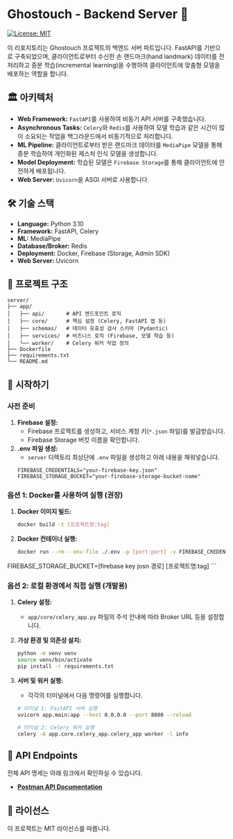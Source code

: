 # Ghostouch - Backend Server 👻
[![License: MIT](https://img.shields.io/badge/License-MIT-yellow.svg)](https://opensource.org/licenses/MIT)

이 리포지토리는 Ghostouch 프로젝트의 백엔드 서버 파트입니다. FastAPI를 기반으로 구축되었으며, 클라이언트로부터 수신한 손 랜드마크(hand landmark) 데이터를 전처리하고 증분 학습(incremental learning)을 수행하여 클라이언트에 맞춤형 모델을 배포하는 역할을 합니다.

## 🏛️ 아키텍처

-   **Web Framework:** `FastAPI`를 사용하여 비동기 API 서버를 구축했습니다.
-   **Asynchronous Tasks:** `Celery`와 `Redis`를 사용하여 모델 학습과 같은 시간이 많이 소요되는 작업을 백그라운드에서 비동기적으로 처리합니다.
-   **ML Pipeline:** 클라이언트로부터 받은 랜드마크 데이터를 `MediaPipe` 모델을 통해 증분 학습하여 개인화된 제스처 인식 모델을 생성합니다.
-   **Model Deployment:** 학습된 모델은 `Firebase Storage`를 통해 클라이언트에 안전하게 배포됩니다.
-   **Web Server:** `Uvicorn`을 ASGI 서버로 사용합니다.

## 🛠️ 기술 스택

-   **Language:** Python 3.10
-   **Framework:** FastAPI, Celery
-   **ML:** MediaPipe
-   **Database/Broker:** Redis
-   **Deployment:** Docker, Firebase (Storage, Admin SDK)
-   **Web Server:** Uvicorn

## 📁 프로젝트 구조

```
server/
├── app/
│   ├── api/       # API 엔드포인트 로직
│   ├── core/      # 핵심 설정 (Celery, FastAPI 앱 등)
│   ├── schemas/   # 데이터 유효성 검사 스키마 (Pydantic)
│   ├── services/  # 비즈니스 로직 (Firebase, 모델 학습 등)
│   └── worker/    # Celery 워커 작업 정의
├── Dockerfile
├── requirements.txt
└── README.md
```

## 🚀 시작하기

### 사전 준비

1.  **Firebase 설정:**
    -   Firebase 프로젝트를 생성하고, 서비스 계정 키(`*.json` 파일)를 발급받습니다.
    -   Firebase Storage 버킷 이름을 확인합니다.
2.  **.env 파일 생성:**
    -   `server` 디렉토리 최상단에 `.env` 파일을 생성하고 아래 내용을 채워넣습니다.
    ```env
    FIREBASE_CREDENTIALS="your-firebase-key.json"
    FIREBASE_STORAGE_BUCKET="your-firebase-storage-bucket-name"
    ```

### 옵션 1: Docker를 사용하여 실행 (권장)

1.  **Docker 이미지 빌드:**
    ```bash
    docker build -t [프로젝트명:tag]
    ```
2.  **Docker 컨테이너 실행:**
    ```bash
    docker run --rm --env-file ./.env -p [port:port] -v FIREBASE_CREDENTIALS=/app/serviceAccountKey.json
FIREBASE_STORAGE_BUCKET=[firebase key josn 경로] [프로젝트명:tag]
    ```

### 옵션 2: 로컬 환경에서 직접 실행 (개발용)

1.  **Celery 설정:**
    - `app/core/celery_app.py` 파일의 주석 안내에 따라 Broker URL 등을 설정합니다.

2.  **가상 환경 및 의존성 설치:**
    ```bash
    python -m venv venv
    source venv/bin/activate
    pip install -r requirements.txt
    ```

3.  **서버 및 워커 실행:**
    -   각각의 터미널에서 다음 명령어를 실행합니다.
    ```bash
    # 터미널 1: FastAPI 서버 실행
    uvicorn app.main:app --host 0.0.0.0 --port 8000 --reload

    # 터미널 2: Celery 워커 실행
    celery -A app.core.celery_app.celery_app worker -l info
    ```

## 📖 API Endpoints

전체 API 명세는 아래 링크에서 확인하실 수 있습니다.

-   **[Postman API Documentation](https://documenter.getpostman.com/view/28368657/2sB3BGFUR)**

## 📄 라이선스

이 프로젝트는 MIT 라이선스를 따릅니다.